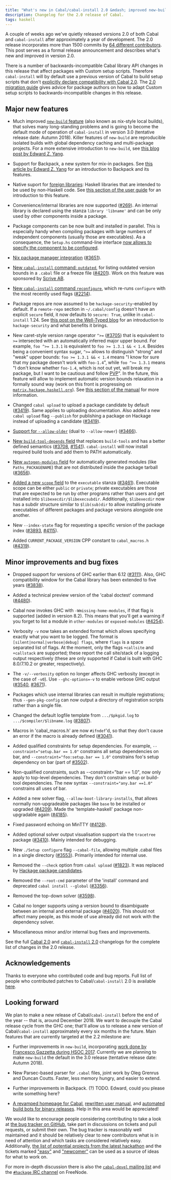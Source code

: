 ```yaml
---
title: "What's new in Cabal/cabal-install 2.0 &mdash; improved new-build, Backpack, foreign libraries and more!"
description: Changelog for the 2.0 release of Cabal.
tags: haskell
---
```


A couple of weeks ago we've quietly released versions 2.0 of both
Cabal and `cabal-install` after approximately a year of
development. The 2.0 release incorporates more than 1500 commits by
[64 different
contributors](https://gist.github.com/23Skidoo/7109479c43a8de44f8e29fa335e9645c). This
post serves as a formal release announcement and describes what's new
and improved in version 2.0.

There is a number of backwards-incompatible Cabal library API changes
in this release that affect packages with Custom setup
scripts. Therefore `cabal-install` will by default use a previous
version of Cabal to build setup scripts that don't [explicitly declare
compatibility with Cabal
2.0](https://www.well-typed.com/blog/2015/07/cabal-setup-deps/). The
[2.0 migration
guide](https://github.com/haskell/cabal/wiki/2.0-migration-guide)
gives advice for package authors on how to adapt Custom setup scripts
to backwards-incompatible changes in this release.


Major new features
------------------

* Much improved [`new-build`
  feature](https://www.haskell.org/cabal/users-guide/nix-local-build-overview.html)
  (also known as nix-style local builds), that solves many
  long-standing problems and is going to become the default mode of
  operation of `cabal-install` in version 3.0 (tentative release date:
  Autumn 2018). Killer features of `new-build` are reproducible
  isolated builds with global dependency caching and multi-package
  projects. For a more extensive introduction to `new-build`, see
  [this blog post by Edward
  Z. Yang](http://blog.ezyang.com/2016/05/announcing-cabal-new-build-nix-style-local-builds/).

* Support for Backpack, a new system for mix-in packages. See [this
  article by Edward
  Z. Yang](https://github.com/ezyang/ghc-proposals/blob/backpack/proposals/0000-backpack.rst)
  for an introduction to Backpack and its features.

* Native suport for [foreign
  libraries](https://github.com/haskell/cabal/pull/2540): Haskell
  libraries that are intended to be used by non-Haskell code. See
  [this section of the user
  guide](https://www.haskell.org/cabal/users-guide/developing-packages.html#foreign-libraries)
  for an introduction to this feature.

* Convenience/internal libraries are now supported
  ([#269](https://github.com/haskell/cabal/issues/269)).  An internal
  library is declared using the stanza `library 'libname'` and can be
  only used by other components inside a package.

* Package components can be now built and installed in parallel. This
  is especially handy when compiling packages with large numbers of
  independent components (usually those are executables). As a
  consequence, the `Setup.hs` command-line interface [now allows to
  specify the component to be
  configured](https://github.com/ghc-proposals/ghc-proposals/pull/4).

* [Nix package manager integration](https://www.haskell.org/cabal/users-guide/nix-integration.html)
  ([#3651](https://github.com/haskell/cabal/issues/3651)).

* [New `cabal-install` command: `outdated`](https://www.haskell.org/cabal/users-guide/developing-packages.html?highlight=outdated#listing-outdated-dependency-version-bounds), for listing outdated
  version bounds in a `.cabal` file or a freeze file
  ([#4201](https://github.com/haskell/cabal/issues/4207)). Work on
  this feature was sponsored by [Scrive AB](https://scrive.com/).

* [New `cabal-install` command
  `reconfigure`](https://www.haskell.org/cabal/users-guide/installing-packages.html?highlight=reconfigure),
  which re-runs `configure` with the most recently used flags
  ([#2214](https://github.com/haskell/cabal/issues/2214)).

* Package repos are now assumed to be `hackage-security`-enabled by
  default. If a `remote-repo` section in `~/.cabal/config` doesn't
  have an explicit `secure` field, it now defaults to `secure: True`,
  unlike in `cabal-install` 1.24. See [this post on the Well-Typed
  blog](https://www.well-typed.com/blog/2015/04/improving-hackage-security/)
  for an introduction to `hackage-security` and what benefits it
  brings.

* New caret-style version range operator `^>=`
  ([#3705](https://github.com/haskell/cabal/issues/3705)) that is
  equivalent to `>=` intersected with an automatically inferred major
  upper bound. For example, `foo ^>= 1.3.1` is equivalent to `foo >=
  1.3.1 && < 1.4`. Besides being a convenient syntax sugar, `^>=`
  allows to distinguish "strong" and "weak" upper bounds: `foo >=
  1.3.1 && < 1.4` means "I know for sure that my package doesn't work
  with `foo-1.4`", while `foo ^>= 1.3.1` means "I don't know whether
  `foo-1.4`, which is not out yet, will break my package, but I want
  to be cautious and follow [PVP](https://pvp.haskell.org/)". In the
  future, this feature will allow to implement automatic version
  bounds relaxation in a formally sound way (work on this front is
  progressing on
  [`matrix.hackage.haskell.org`](https://matrix.hackage.haskell.org/)). See
  [this section of the
  manual](https://www.haskell.org/cabal/users-guide/developing-packages.html?highlight=caret#pkg-field-build-depends)
  for more information.

* Changed `cabal upload` to upload a package candidate by default
  ([#3419](https://github.com/haskell/cabal/issues/3419)). Same
  applies to uploading documentation. Also added a new `cabal upload`
  flag `--publish` for publishing a package on Hackage instead of
  uploading a candidate
  ([#3419](https://github.com/haskell/cabal/issues/3419)).

* [Support for
  `--allow-older`](https://www.haskell.org/cabal/users-guide/nix-local-build.html?highlight=allow%20older#cfg-flag---allow-older)
  (dual to `--allow-newer`)
  ([#3466](https://github.com/haskell/cabal/issues/3466)).

* [New `build-tool-depends`
  field](https://www.haskell.org/cabal/users-guide/developing-packages.html?highlight=build%20tool%20depends#pkg-field-build-tool-depends)
  that replaces `build-tools` and has a better defined semantics
  ([#3708](https://github.com/haskell/cabal/issues/3708),
  [#1541](https://github.com/haskell/cabal/issues/1541)). `cabal-install`
  will now install required build tools and add them to PATH
  automatically.

* [New `autogen-modules`
  field](https://www.haskell.org/cabal/users-guide/developing-packages.html?highlight=autogen%20modules#pkg-field-custom-setup-autogen-modules)
  for automatically generated modules (like `Paths_PACKAGENAME`) that
  are not distributed inside the package tarball
  ([#3656](https://github.com/haskell/cabal/issues/3656)).

* [Added a new `scope`
  field](https://www.haskell.org/cabal/users-guide/developing-packages.html?highlight=scope#pkg-field-executable-scope)
  to the `executable` stanza
  ([#3461](https://github.com/haskell/cabal/issues/3461)). Executable
  scope can be either `public` or `private`; private executables are
  those that are expected to be run by other programs rather than
  users and get installed into
  `$libexecdir/$libexecsubdir`. Additionally, `$libexecdir` now has a
  subdir structure similar to `$lib(sub)dir` to allow installing
  private executables of different packages and package versions
  alongside one another.

* New `--index-state` flag for requesting a specific version of
  the package index
  ([#3893](https://github.com/haskell/cabal/issues/3893),
  [#4115](https://github.com/haskell/cabal/issues/4115)).

* Added `CURRENT_PACKAGE_VERSION` CPP constant to `cabal_macros.h`
  ([#4319](https://github.com/haskell/cabal/issues/4319)).

Minor improvements and bug fixes
--------------------------------

* Dropped support for versions of GHC earlier than 6.12
  ([#3111](https://github.com/haskell/cabal/issues/3111)). Also, GHC
  compatibility window for the Cabal library has been extended to five
  years ([#3838](https://github.com/haskell/cabal/issues/3838)).

* Added a technical preview version of the 'cabal doctest' command
  ([#4480](https://github.com/haskell/cabal/issues/4480)).

* Cabal now invokes GHC with `-Wmissing-home-modules`, if that flag is
  supported (added in version 8.2). This means that you'll get a
  warning if you forget to list a module in `other-modules` or
  `exposed-modules`
  ([#4254](https://github.com/haskell/cabal/pull/4254)).

* Verbosity `-v` now takes an extended format which allows specifying
  exactly what you want to be logged.  The format is
  `[silent|normal|verbose|debug] flags`, where `flags` is a space
  separated list of flags. At the moment, only the flags `+callsite`
  and `+callstack` are supported; these report the call site/stack of
  a logging output respectively (these are only supported if Cabal is
  built with GHC 8.0/7.10.2 or greater, respectively).

* The `-v/--verbosity` option no longer affects GHC verbosity (except
  in the case of `-v0`). Use `--ghc-options=-v` to enable verbose GHC
  output ([#3540](https://github.com/haskell/cabal/issues/3540),
  [#3671](https://github.com/haskell/cabal/issues/3671)).

* Packages which use internal libraries can result in multiple
  registrations; thus `--gen-pkg-config` can now output a directory of
  registration scripts rather than a single file.

* Changed the default logfile template from `.../$pkgid.log` to
  `.../$compiler/$libname.log`
  ([#3807](https://github.com/haskell/cabal/issues/3807)).

* Macros in 'cabal_macros.h' are now `#ifndef`'d, so that they don't
  cause an error if the macro is already defined
  ([#3041](https://github.com/haskell/cabal/issues/3041)).

* Added qualified constraints for setup dependencies. For example,
  `--constraint="setup.bar == 1.0"` constrains all setup dependencies
  on bar, and `--constraint="foo:setup.bar == 1.0"` constrains foo's
  setup dependency on bar (part of
  [#3502](https://github.com/haskell/cabal/issues/3502)).

* Non-qualified constraints, such as --constraint="bar == 1.0", now
  only apply to top-level dependencies. They don't constrain setup or
  build-tool dependencies. The new syntax `--constraint="any.bar
  ==1.0"` constrains all uses of bar.

* Added a new solver flag, `--allow-boot-library-installs`, that
  allows normally non-upgradeable packages like `base` to be installed
  or upgraded
  ([#4209](https://github.com/haskell/cabal/issues/4209)). Made the
  'template-haskell' package non-upgradable again
  ([#4185](https://github.com/haskell/cabal/issues/4185)).

* Fixed password echoing on MinTTY
  ([#4128](https://github.com/haskell/cabal/issues/4128)).

* Added optional solver output visualisation support via the
  `tracetree` package
  ([#3410](https://github.com/haskell/cabal/issues/3410)). Mainly
  intended for debugging.

* New `./Setup configure` flag `--cabal-file`, allowing multiple
  .cabal files in a single directory
  ([#3553](https://github.com/haskell/cabal/issues/3553)). Primarily
  intended for internal use.

* Removed the `--check` option from `cabal upload`
  ([#1823](https://github.com/haskell/cabal/issues/1823)). It was
  replaced by [Hackage package
  candidates](https://hackage.haskell.org/upload#candidates).

* Removed the `--root-cmd` parameter of the 'install' command and
  deprecated `cabal install --global`
  ([#3356](https://github.com/haskell/cabal/issues/3356)).

* Removed the top-down solver
  ([#3598](https://github.com/haskell/cabal/issues/3598)).

* Cabal no longer supports using a version bound to disambiguate
  between an internal and external package
  ([#4020](https://github.com/haskell/cabal/issues/4020)).  This
  should not affect many people, as this mode of use already did not
  work with the dependency solver.

* Miscellaneous minor and/or internal bug fixes and improvements.

See the full [Cabal
2.0](https://github.com/haskell/cabal/blob/2.0/Cabal/changelog) and
[`cabal-install`
2.0](https://github.com/haskell/cabal/blob/2.0/cabal-install/changelog)
changelogs for the complete list of changes in the 2.0 release.

Acknowledgements
----------------

Thanks to everyone who contributed code and bug reports. Full list of
people who contributed patches to Cabal/`cabal-install` 2.0 is
available
[here](https://gist.github.com/23Skidoo/7109479c43a8de44f8e29fa335e9645c).

Looking forward
---------------

We plan to make a new release of Cabal/`cabal-install` before the end
of the year -- that is, around December 2018. We want to decouple the
Cabal release cycle from the GHC one; that'll allow us to release a
new version of Cabal/`cabal-install` approximately every six months in
the future. Main features that are currently targeted at the 2.2
milestone are:

* Further improvements in `new-build`, incorporating [work done by
  Francesco Gazzetta during HSOC
  2017](https://github.com/haskell/cabal/projects/4). Currently we are
  planning to make `new-build` the default in the 3.0 release
  (tentative release date: Autumn 2018).

* New Parsec-based parser for `.cabal` files, joint work by Oleg
  Grenrus and Duncan Coutts. Faster, less memory hungry, and easier to
  extend.

* Further improvements in Backpack. (?) TODO. Edward, could you please
  write something here?

* [A revamped homepage for
  Cabal](https://github.com/haskell/cabal/issues/4013), [rewritten
  user manual](https://github.com/haskell/cabal/labels/documentation),
  and [automated build bots for binary
  releases](https://github.com/haskell/cabal/issues/4637). Help in
  this area would be appreciated!

We would like to encourage people considering contributing to take a
look at [the bug tracker on
GitHub](https://github.com/haskell/cabal/issues/), take part in
discussions on tickets and pull requests, or submit their own. The bug
tracker is reasonably well maintained and it should be relatively
clear to new contributors what is in need of attention and which tasks
are considered relatively easy. Additionally, [the list of potential
projects from the latest
hackathon](https://github.com/haskell/cabal/wiki/ZuriHac-2017) and the
tickets marked
["easy"](https://github.com/haskell/cabal/issues?q=is%3Aopen+is%3Aissue+label%3A%22meta%3A+easy%22)
and
["newcomer"](https://github.com/haskell/cabal/issues?q=is%3Aopen+is%3Aissue+label%3Anewcomer)
can be used as a source of ideas for what to work on.

For more in-depth discussion there is also the [`cabal-devel` mailing
list](https://mail.haskell.org/mailman/listinfo/cabal-devel) and the
[`#hackage` IRC channel](https://wiki.haskell.org/IRC_channel) on
FreeNode.

